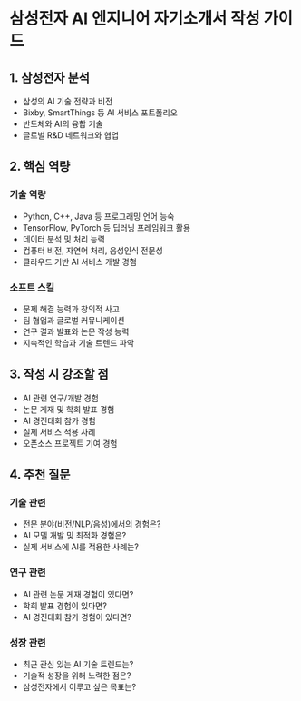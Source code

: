 # 삼성전자 AI 엔지니어 자기소개서 작성 가이드

## 1. 삼성전자 분석

- 삼성의 AI 기술 전략과 비전
- Bixby, SmartThings 등 AI 서비스 포트폴리오
- 반도체와 AI의 융합 기술
- 글로벌 R&D 네트워크와 협업

## 2. 핵심 역량

### 기술 역량

- Python, C++, Java 등 프로그래밍 언어 능숙
- TensorFlow, PyTorch 등 딥러닝 프레임워크 활용
- 데이터 분석 및 처리 능력
- 컴퓨터 비전, 자연어 처리, 음성인식 전문성
- 클라우드 기반 AI 서비스 개발 경험

### 소프트 스킬

- 문제 해결 능력과 창의적 사고
- 팀 협업과 글로벌 커뮤니케이션
- 연구 결과 발표와 논문 작성 능력
- 지속적인 학습과 기술 트렌드 파악

## 3. 작성 시 강조할 점

- AI 관련 연구/개발 경험
- 논문 게재 및 학회 발표 경험
- AI 경진대회 참가 경험
- 실제 서비스 적용 사례
- 오픈소스 프로젝트 기여 경험

## 4. 추천 질문

### 기술 관련

- 전문 분야(비전/NLP/음성)에서의 경험은?
- AI 모델 개발 및 최적화 경험은?
- 실제 서비스에 AI를 적용한 사례는?

### 연구 관련

- AI 관련 논문 게재 경험이 있다면?
- 학회 발표 경험이 있다면?
- AI 경진대회 참가 경험이 있다면?

### 성장 관련

- 최근 관심 있는 AI 기술 트렌드는?
- 기술적 성장을 위해 노력한 점은?
- 삼성전자에서 이루고 싶은 목표는?

